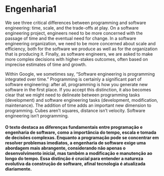 # Engenharia1

We see three critical differences between programming and software engineering: time, scale, and the trade-offs at play. On a software engineering project, engineers need to be more concerned with the passage of time and the eventual need for change. In a software engineering organization, we need to be more concerned about scale and efficiency, both for the software we produce as well as for the organization that is producing it. Finally, as software engineers, we are asked to make more complex decisions with higher-stakes outcomes, often based on imprecise estimates of time and growth.


Within Google, we sometimes say, “Software engineering is programming integrated over time.” Programming is certainly a significant part of software engineering: after all, programming is how you generate new software in the first place. If you accept this distinction, it also becomes clear that we might need to delineate between programming tasks (development) and software engineering tasks (development, modification, maintenance). The addition of time adds an important new dimension to programming. Cubes aren’t squares, distance isn’t velocity. Software engineering isn’t programming.


<h4>
O texto destaca as diferenças fundamentais entre programação e engenharia de software, como a importância do tempo, escala e tomada de decisões complexas. Enquanto a programação pode se concentrar em resolver problemas imediatos, a engenharia de software exige uma abordagem mais abrangente, considerando não apenas o desenvolvimento inicial, mas também a modificação e manutenção ao longo do tempo. Essa distinção é crucial para entender a natureza evolutiva da construção de software, afinal tecnologia é atualizada diariamente.
</h4>




